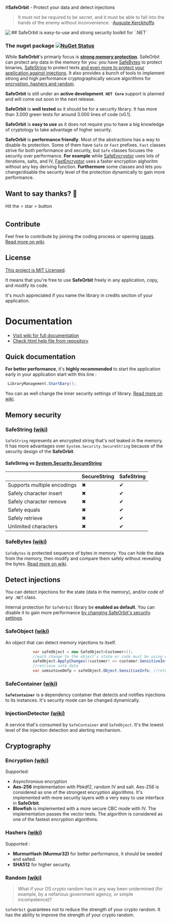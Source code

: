 


#**SafeOrbit** - Protect your data and detect injections


> It must not be required to be secret, and it must be able to fall into the hands of the enemy without inconvenience.
> -[Auguste Kerckhoffs](https://en.wikipedia.org/wiki/Kerckhoffs%27s_principle)

<img align="left" src="https://raw.githubusercontent.com/undergroundwires/SafeOrbit/master/docs/img/logo/logo_60x60.png"> 
## SafeOrbit is easy-to-use and strong security toolkit for `.NET` 

### The nuget package  [![NuGet Status](https://img.shields.io/nuget/v/SafeOrbit.svg?style=flat)](https://www.nuget.org/packages/SafeOrbit/)

While **SafeOrbit**'s primarly focus is [**strong memory protection**](#memory-security). SafeOrbit can protect any data in the memory for you: you have [SafeBytes](#safebytes#) to protect binaries, [SafeString](#safestring#) to protect texts [and even more to protect your application against injections](#protect-your-classes#). It also provides a bunch of tools to implement strong and high performance cryptographically secure algorithms for [encryption, hashers and random](#cryptography). 

**SafeOrbit** is still under an **active development**. **``NET Core``** support is planned and will come out soon in the next release.

**SafeOrbit** is **well tested** as it should be for a security library. It has more than 3.000 green tests for around 3.000 lines of code (v0.1).

**SafeOrbit** is **easy to use** as it does not require you to have a big knowledge of cryptology to take advantage of higher security.

**SafeOrbit** is **performance friendly**. Most of the abstractions has a way to disable its protection. Some of them have `Safe` or `Fast` prefixes. `Fast` classes strive for both performance and security, but `Safe` classes focuses the security over performance. **For example** while [SafeEncryptor](#aes-the-ISafeEncrpytor) uses lots of iterations, salts, and IV, [FastEncryptor](#blowfish-the-IFastEncryptor) uses a faster encryption alghoritm without any key deriving function. **Furthermore** some classes and lets you change/disable the security level of the protection dynamically to gain more performance.

## Want to say thanks? :beer:

Hit the :star: star :star: button

## Contribute
Feel free to contribute by joining the coding process or opening [issues](https://github.com/undergroundwires/safeOrbit/issues). [Read more on wiki](https://github.com/undergroundwires/SafeOrbit/wiki/Contribute).

## License
[This project is MIT Licensed](LICENSE).

It means that you're free to use **SafeOrbit** freely in any application, copy, and modify its code.

It's much appreciated if you name the library in credits section of your application.

# Documentation

* [Visit wiki for full documentation](https://github.com/undergroundwires/SafeOrbit/wiki)
* [Check html help file from repository](./docs/Help.chm)

## Quick documentation
**For better performance**, it's **highly recommended** to start the application early in your application start with this line :
```C#
 LibraryManagement.StartEary();
```
You can as well change the inner security settings of library. [Read more on wiki](https://github.com/undergroundwires/SafeOrbit/wiki/LibraryManagement#change-security-settings).

## Memory security

### SafeString [(wiki)](https://github.com/undergroundwires/SafeOrbit/wiki/SafeBytes)
`SafeString` represents an encrypted string that's not leaked in the memory. It has more advantages over `System.Security.SecureString` because of the security design of the **SafeOrbit**.

#### SafeString vs [System.Security.SecureString](https://msdn.microsoft.com/en-us/library/system.security.securestring(v=vs.110).aspx) 

|                              | SecureString | SafeString |
|------------------------------|-------------|------------|
|  Supports multiple encodings |      ✖      |     ✔      |
|      Safely character insert |       ✖     |     ✔      |
|      Safely character remove |       ✖     |     ✔      |
|                Safely equals |       ✖     |     ✔      |
|              Safely retrieve |       ✖     |     ✔      |
|         Unlimited characters |       ✖     |     ✔      |


### SafeBytes [(wiki)](https://github.com/undergroundwires/SafeOrbit/wiki/SafeBytes)
`SafeBytes` is protected sequence of bytes in memory. You can hide the data from the memory, then modify and compare them safely without revealing the bytes. [Read more on wiki](https://github.com/undergroundwires/SafeOrbit/wiki/SafeBytes).

## Detect injections

You can detect injections for the state (data in the memory), and/or code of any `.NET` class. 

Internal protection for `SafeOrbit` library be **enabled as default**. You can disable it to gain more performance [by changing SafeOrbit's security settings](#change-security-settings).

### SafeObject [(wiki)](https://github.com/undergroundwires/SafeOrbit/wiki/SafeObject)
An object that can detect memory injections to itself.

```C#
            var safeObject = new SafeObject<Customer>();
            //each change to the object's state or code must be using ApplyChanges
            safeObject.ApplyChanges((customer) => customer.SensitiveInfo = "I'm protected!");
            //retrieve safe data
            var semsotoveOmfp = safeObject.Object.SensitiveInfo; //returns "I'm protected!" or alerts if any injection is detected
```

### SafeContainer [(wiki)](https://github.com/undergroundwires/SafeOrbit/wiki/SafeContainer)
**`SafeContainer`** is a dependency container that detects and notifies injections to its instances. It's security mode can be changed dynamically.

### InjectionDetector [(wiki)](https://github.com/undergroundwires/SafeOrbit/wiki/InjectionDetector)
A service that's consumed by `SafeContainer` and `SafeObject`. It's the lowest level of the injection detection and alerting mechanism.

## Cryptography

### Encryption [(wiki)](https://github.com/undergroundwires/SafeOrbit/wiki/Encryption)
Supported:
 - Asynchronous encryption
 - **Aes-256** implementation with Pbkdf2, random IV and salt. Aes-256 is considered as one of the strongest encryption algorithms. It's implemented with more security layers with a very easy to use interface in **SafeOrbit**.
 - **Blowfish** is implemented with a more secure CBC mode with IV. The implementation passes the vector tests. The algorithm is considered as one of the fastest encryption algorithms.


### Hashers [(wiki)](https://github.com/undergroundwires/SafeOrbit/wiki/Hashers)
Supported :
 - **MurmurHash (Murmur32)** for better performance, it should be seeded and salted.
 - **SHA512** for higher security.

### Random [(wiki)](https://github.com/undergroundwires/SafeOrbit/wiki/Random)
> What if your OS crypto random has in any way been undermined (for example, by a nefarious government agency, or simple incompetence)?

`SafeOrbit` guarantees not to reduce the strength of your crypto random. It has the ability to improve the strength of your crypto random.
